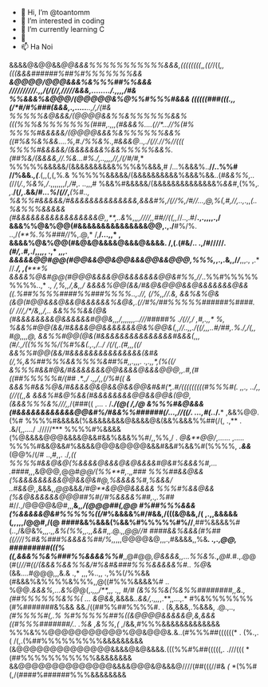 - 👋 Hi, I’m @toantomm
- 👀 I’m interested in coding
- 🌱 I’m currently learning C
- 💞️ 
- 📫 Ha Noi 

 &&&&@&@@&&*@@&&&%%%%%%%%%%%&&&,((((((((*,*,((/*/((**,,(((&&&######%##%#%%%%%%%&&
*****&@@@@*/@@@&&&%&%%%##%%&&& //////////.,,/(/(//,*/////&&&,......../.,,,,**/#&
%%&&&%&@@@/(@@@@@&%@%%#%%%#&&& ((((((###(((.,,(/*#/#%###(&&&,.,.....**..,/,*/(#&
%%%%%&@&&&/(@@@@&&%%&%%%%%%&&% (((%%%&%%%%%%%*(###,.,,,(#&&&%....*(/*/*...//%(#%
%%%%#&&&&&/(@@@@&&&%&%%%%%%&&% ((#%&%&%&&....%,#./%%&%.,#&&&@..,./(**//.//%//(((
%%%%#&&&&&/(&&&&&&&%&&%%%%%&&%.(##%*&/*(&&&*&,//.%&*...#%./,**..,,,,//,/(/#/#,**
%%%%%&&&&&/(&&&&&&&&&&%%%&%&&&,# /...%&&&%..**//..%%#  //%&&.*,(***.(,,(,(,%*.*&
%%%%%&&&&&/(&&&&&&&&&&%&&&%&&..(*#&&%%,.. (*//(*/.,%&%,/*.,,,,,,,/*,/#*,. ..,,,#
%&&%#&&&&&/(&&&&&&&&&&&&&&%*&&*#,(%%,*. ,*.**/(/*,*.&&/*#...%*/*(//*,***(%#**..,
%&%%#&&&&&/#&&&&&&&&&&&&&&,&&&**#%,/*(*//%**,/#//...,@,*%(,#,/*/,***..*,*.,,*(..
%&%%%&&&&&(#&&&&&&&&&&&&&&&&&@,,**,..&*%,,*,,////,,##//((,,*//..,.#/**.,.,,,,.,/
&&&%%@&%@@(#&&&&&&&&&&&&&&&@@,.,./**#%/%. ..,/*(**%.%%###/*/%,.@,* /,**/...,,* ,
&&&&%@&%@@(#&@&@&&&&@&&&@&&&&. /,(.(#&/.. .,/#/////.*(#/,.#,*./,,,*,*, .,* ,*,,.
&&&&&@@#@@(#@@&&@@&@@&&&@@&&@@@,%%%,*,.,.&,,/*/***,,,.,   ,.*  //*.**/, ,(*****%
&&&&%@&#@@(#@@@&&&&@@&&&&&&&@@&#%%,//*..%%#%%%%%%%%%*.*.,*   **.,* */*,%,,/,&,,/
&&&&%@@(&&/#&@&@@@&&@&&&&&&&@&&((*.*%##%%%%####%%###%%%%..**,.*//, *(/*%,,//.&*,
&&%&%@&(&@(#@@&&&@&&@&&&&&&%&@&,.(//#%/##%%%%%######%####. (/ *///,*/*/&,,**/,..
&&%%%&&(@&(#&&&&&&&&@&&&&&&#@@&*,,*,/,,,,,*,,../*//*#####% .*/(/*/,/ ,*#,.,,* %,
%&&%#@@(&&/#&&&&@@&&&&&&&@&%@@&(,,**//..,,.*/((/,,,..#/##,.%./*,/(*,*, #@,,,,@, 
&&%%#@@(@&(#&&&&&&&&&&&&&&&#&&&(*,,,(#/.,/((%%%%/(%#%&(.,.,/..*/ /(/(,.(#,,,((/ 
&&%%#@@(&&/#&&&&&&&&&&&&&&&(&#&(/,%,&%##%%%&&%%%%&##%#,,.*,,,. .*,.,,*,(%(**(/  
&%%%#&&#@&/#&&&&&&&@@&&&&@&*&&@@@,,.#,(#((##%%%%%#/(##* .*.,/ .,,/**,,*(/%#((* &
&&&%#&&%@&/#&&&&@&@&&@&&@@&#&#**(*,.#**/(((((((((#%%%#(. ,,., ../,**,**(/*/((,,&
&&&%#&@%&&(#&&&&&&&&@@&&@@&(@@,(&&&%%%&%///***,,*/(###(( ,... . /****./(@(  /,/@
&%%%#&@&&&(#&&&&&&&&&&&&@@&#%/#&&%%######(/...,*//((/. ...,#(..*/.*** ,&&%@@.(%#
%%%%#&&&&&(%&&&&&&&&@&&&&@&(&&%&&&%%##(/(,   .,**   .     .&/(,,..../ ./////*** 
%%%%#%&&&&(%@&&&&@@@&&&&@&&#&&%&&&%%#/,,%%,/      .   *@&**@@/*,......  ,.....  
%%%%#&&@&&#%&&&&@@@&@@@@&&&#&&#%&&%#(%%%%,     ***.&&***(@@%/(/# ..,#,,. ./*,(( 
%%%%#&&@&@(%&&&&@&&&@&@&&&&#@&#%&&&%#,... .####,,*,&@@@*,*@@#*@@/(%%**#,*.,*,###
%%%##&&@&&(%&&&&&&&&&@@&&@&#@,%&&&&%#,%&&&/ ..#&&@,*,&&&,,*@@*&&*&/#@**&@@@&&&&&
%%%#%&&@&&(%&@&&&&&&@@@##%#(/#%&&&&%##,.,.%##* #//.,/@@@@&@#,,,**&,*,/(@@@##(,@@
#%##%%%&&&(%&&&&&@&#%%%%%((/*#%&&&&%#/#&&,/(((&@&&,/(  ,.,,&&&&&(*,,*,,,/@@#,/(@
####&&%&&&(%&&%#%%%%%#%//**,##%&&&&%#(..,/&@&%*,,,.,,&%(%%,,.,,&&#*,,.@.*,,@@//#
####&&%&&&(#%##((///*/*%#&%###%&&&&%##/%,,*,,,@@@@&@,,,.,#&&&&,,%&***. **.,.,@@,
#########(((**%  ((,&&&%%&%###%%&&&&%%#***,,@#@@*,@&&&&,,...%%&%.**,**@#.*#.,.@@
(#(/*//#((/(&&&%&&%%&/#%&#&###%%%&&&&&%#.. %@*& (&&....#@@@,,,&.& .,*   ,,,%..,,
.,%%(/%%&&(#&&&%&%%%%&%%%,,@((#%%%&&&&%#  .. %@@.*&&&%,...&%@*@(,.*,,,/**,,, .,,
#/# (&%%%&(%&%%########,,&.,(##%%%%%%&%%( ... &@&&,*&&&&.*.&&/,.,,,*,.**,,...,.*
#%&%%%%%%%(#%#######&%&& &&./((##%%##%%%%#. . (&,&&&,.%&&&,  .@.,..,*(#%%%%#(,.%
%#%%%%%##%((&@@@@&&&&&@,&,&&&((#%%%#######/.. .%& ,&%%,(* ,/&&,#%%%&&&&&&&&&&&&&
%%%&%%@@@@@@@@@@@%@@&@@@&.&..(#%%%##((((((* .  (%.,.( /(,.(%##%%%%%%%%%&&&&&&&&&
(&@@@@@@@@@@@@@@&&&&@&@&&&&.(((%%#%##(((((,. .///(((     *(##%%%%%%%%%%%&&&&&&&&
&&@@@@@@@@@@@@@@&&&&@@@&@&&&@////(##(((//#& *(*  *(%%#(,/(####%######%%%&&&&&&&&
<!---
toantomm/toantomm is a ✨ special ✨ repository because its `README.md` (this file) appears on your GitHub profile.
You can click the Preview link to take a look at your changes.
--->
